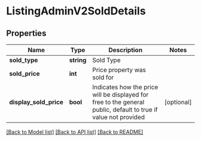 # ListingAdminV2SoldDetails

## Properties
Name | Type | Description | Notes
------------ | ------------- | ------------- | -------------
**sold_type** | **string** | Sold Type | 
**sold_price** | **int** | Price property was sold for | 
**display_sold_price** | **bool** | Indicates how the price will be displayed for free to the general public, default to true if value not provided | [optional] 

[[Back to Model list]](../../README.md#documentation-for-models) [[Back to API list]](../../README.md#documentation-for-api-endpoints) [[Back to README]](../../README.md)

